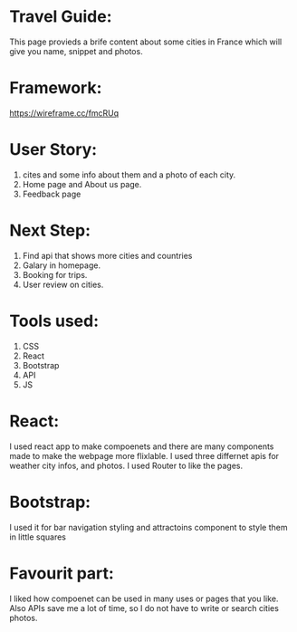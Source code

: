# Travel Guide:
This page provieds a brife content about some cities in France which will give you name, snippet and photos.


# Framework:
https://wireframe.cc/fmcRUq


# User Story:
1. cites and some info about them and a photo of each city.
2. Home page and About us page.
3. Feedback page 

# Next Step:
1. Find api that shows more cities and countries
2. Galary in homepage.
3. Booking for trips.
4. User review on cities.

# Tools used:
1. CSS
2. React
3. Bootstrap
4. API
5. JS


# React:
I used react app to make compoenets and there are many components made to make the webpage more flixlable.
I used three differnet apis for weather city infos, and photos.
I used Router to like the pages.

# Bootstrap:
I used it for bar navigation styling and attractoins component to style them in little squares 

# Favourit part:
I liked how compoenet can be used in many uses or pages that you like. Also APIs save me a lot of time, so I do not have to write or search cities photos.




